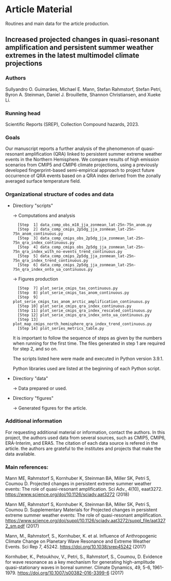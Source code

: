 
# Article Material

Routines and main data for the article production.

## Increased projected changes in quasi-resonant amplification and persistent summer weather extremes in the latest multimodel climate projections

### Authors
Sullyandro O. Guimarães, Michael E. Mann, Stefan Rahmstorf, Stefan Petri, Byron A. Steinman, Daniel J. Brouillette, Shannon Christiansen, and Xueke Li.

### Running head 
Scientific Reports (SREP), Collection Compound hazards, 2023.

### Goals
Our manuscript reports a further analysis of the phenomenon of quasi-resonant amplification (QRA) linked 
to persistent summer extreme weather events in the Northern Hemisphere. We compare results of high emission 
scenarios from CMIP5 and CMIP6 climate projections, using a previously developed fingerprint-based semi-empirical 
approach to project future occurrence of QRA events based on a QRA index derived from the zonally averaged surface temperature field. 


### Organizational structure of codes and data
 
 
- Directiory "scripts"
	
	-> Computations and analysis
						
		[Step  1] data_comp_obs_m18_jja_zonmean_lat-25n-75n_anom.py
		[Step  2] data_comp_cmips_2p5dg_jja_zonmean_lat-25n-75n_anom_continuous.py
		[Step  3] data_comp_cmips_obs_2p5dg_jja_zonmean_lat-25n-75n_qra_index_continuous.py
		[Step  4] data_comp_cmips_obs_2p5dg_jja_zonmean_lat-25n-75n_qra_index_with_no-events_trend_continuous.py
		[Step  5] data_comp_cmips_2p5dg_jja_zonmean_lat-25n-75n_qra_index_trend_continuous.py
		[Step  6] data_comp_cmips_2p5dg_jja_zonmean_lat-25n-75n_qra_index_onto_ua_continuous.py

	-> Figures production
		
		[Step  7] plot_serie_cmips_tas_continuous.py
		[Step  8] plot_serie_cmips_tas_anom_continuous.py
		[Step  9] plot_serie_cmips_tas_anom_arctic_amplification_continuous.py
		[Step 10] plot_serie_cmips_qra_index_continuous.py
		[Step 11] plot_serie_cmips_qra_index_rescaled_continuous.py
		[Step 12] plot_serie_cmips_qra_index_onto_ua_continuous.py
		[Step 13] plot_map_cmips_north_hemisphere_qra_index_trend_continuous.py
		[Step 14] plot_series_metrics_table.py
	
	It is important to follow the sequence of steps as given by the numbers when running for the first time.
	The files generated in step 1 are required for step 2, and so on.
	
	The scripts listed here were made and executed in Python version 3.9.1.
	
	Python libraries used are listed at the beginning of each Python script.


- Directiory "data"

	-> Data prepared or used.


- Directiory "figures"

	-> Generated figures for the article.


### Additional information
For requesting additional material or information, contact the authors.
In this project, the authors used data from several sources, such as CMIP5, CMIP6, ERA-Interim, and ERA5.
The citation of each data source is refered in the article.
the authors are grateful to the institutes and projects that make the data available.


### Main references:

Mann ME, Rahmstorf S, Kornhuber K, Steinman BA, Miller SK, Petri S, Coumou D. Projected changes in persistent extreme summer weather events: The role of quasi-resonant amplification. Sci Adv., 4(10), eaat3272. https://www.science.org/doi/10.1126/sciadv.aat3272 (2018)

Mann ME, Rahmstorf S, Kornhuber K, Steinman BA, Miller SK, Petri S, Coumou D. Supplementary Materials for Projected changes in persistent extreme summer weather events: The role of quasi-resonant amplification. https://www.science.org/doi/suppl/10.1126/sciadv.aat3272/suppl_file/aat3272_sm.pdf (2017)

Mann, M., Rahmstorf, S., Kornhuber, K. et al. Influence of Anthropogenic Climate Change on Planetary Wave Resonance and Extreme Weather Events. Sci Rep 7, 45242. https://doi.org/10.1038/srep45242 (2017)

Kornhuber, K., Petoukhov, V., Petri, S., Rahmstorf, S., Coumou, D. Evidence for wave resonance as a key mechanism for generating high-amplitude quasi-stationary waves in boreal summer. Climate Dynamics, 49, 5-6, 1961-1979. https://doi.org/10.1007/s00382-016-3399-6 (2017)






























































